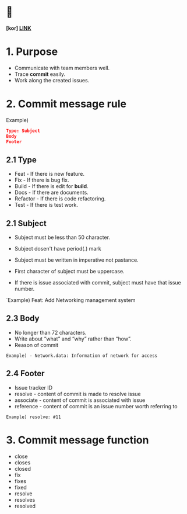 # :page_with_curl:

**[kor] [LINK](https://junhyunny.github.io/information/github/git-commit-message-rule/)**

# 1. Purpose

- Communicate with team members well.
- Trace **commit** easily.
- Work along the created issues.



# 2. Commit message rule

Example)

```json
Type: Subject
Body
Footer
```

## 2.1 Type

* Feat - If there is new feature.
* Fix - If there is bug fix.
* Build - If there is edit for **build**.
* Docs - If there are documents.
* Refactor - If there is code refactoring.
* Test - If there is test work.

## 2.1 Subject

* Subject must be less than 50 character.
* Subject dosen't have period(.) mark
* Subject must be written in imperative not pastance.
* First character of subject must be uppercase.

* If there is issue associated with commit, subject must have that issue number.

`Example) Feat: Add Networking management system

## 2.3 Body

* No longer than 72 characters.
* Write about “what” and “why” rather than “how”. 
* Reason of commit

`Example) - Network.data: Information of network for access`

## 2.4 Footer

* Issue tracker ID
* resolve - content of commit is made to resolve issue
* associate - content of commit is associated with issue
* reference - content of commit is an issue number worth referring to

`Example) resolve: #11`



# 3. Commit message function

- close
- closes
- closed
- fix
- fixes
- fixed
- resolve
- resolves
- resolved
